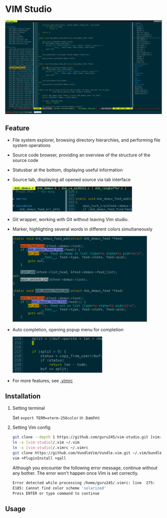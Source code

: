 # VIM Studio

![overview](./.imgs/overview.png)

## Feature

* File system explorer, browsing directory hierarchies, and performing file system operations

* Source code browser, providing an overview of the structure of the source code

* Statusbar at the bottom, displaying useful information

* Source tab, displaying all opened source via tab interface

  <img src="./.imgs/tab.gif" alt="auto completion" style="zoom:80%" />

* Git wrapper, working with Git without leaving Vim studio.

* Marker, highlighting several words in different colors simultaneously

  <img src="./.imgs/mark.png" alt="marker" style="zoom:50%" />

* Auto completion, opening popup menu for completion

  <img src="./.imgs/autocomp.gif" alt="auto completion" style="zoom:60%" />

* For more features, see [.vimrc](./.vimrc)

## Installation

1. Setting terminal

   Set `export TERM=xterm-256color` in .bashrc

2. Setting Vim config

   ```bash
   git clone --depth 1 https://github.com/guru245/vim-studio.git [vim-studio where you want]
   ln -s [vim-studio]/.vim ~/.vim
   ln -s [vim-studio]/.vimrc ~/.vimrc
   git clone https://github.com/VundleVim/Vundle.vim.git ~/.vim/bundle/Vundle.vim
   vim +PluginInstall +qall
   ```

   Although you encounter the following error message, continue without any bother. The error won't happen once Vim is set correctly.

   ```bash
   Error detected while processing /home/guru245/.vimrc: line  275:
   E185: Cannot find color scheme 'solarized'
   Press ENTER or type command to continue
   ```

## Usage



